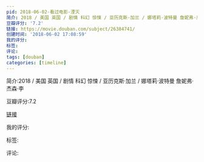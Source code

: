 ```yaml
---
pid: 2018-06-02-看过电影-湮灭
简介: 2018 / 美国 英国 / 剧情 科幻 惊悚 / 亚历克斯·加兰 / 娜塔莉·波特曼 詹妮弗·杰森·李
豆瓣评分: '7.2'
链接: https://movie.douban.com/subject/26384741/
创建时间: '2018-06-02 17:08:59'
我的评分:
标签:
评论:
tags: [douban]
categories: [timeline]
---
```

简介:2018 / 美国 英国 / 剧情 科幻 惊悚 / 亚历克斯·加兰 / 娜塔莉·波特曼 詹妮弗·杰森·李

豆瓣评分:7.2

[链接](https://movie.douban.com/subject/26384741/)

我的评分:

标签:

评论:

